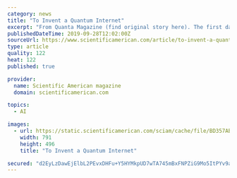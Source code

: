 ```yaml
---
category: news
title: "To Invent a Quantum Internet"
excerpt: "From Quanta Magazine (find original story here). The first data ever transmitted over Arpanet, the precursor of the internet, blipped from a computer at the University of California, Los Angeles to one at the Stanford Research Institute in Palo Alto on Oct ..."
publishedDateTime: 2019-09-28T12:02:00Z
sourceUrl: https://www.scientificamerican.com/article/to-invent-a-quantum-internet/
type: article
quality: 122
heat: 122
published: true

provider:
  name: Scientific American magazine
  domain: scientificamerican.com

topics:
  - AI

images:
  - url: https://static.scientificamerican.com/sciam/cache/file/BD357AB8-F33A-4728-A43A4323C7C67891.jpg
    width: 791
    height: 496
    title: "To Invent a Quantum Internet"

secured: "d2EyLzDawEjElbL2PEvxDHFu+Y5HYMkpUD7wTA745mBxFNPZiG9Mo5ItPYv9au94TF7u7Zot41WAqGyJGmXNwZlGanhPBRSUUpNdjG9lIboN/Vvbn2kZbe9sGwighLqEUKdM+1rkssv7bY2uR5L19VPCBnL/rqe8Ih/44LZ68xPdlArHL4F0wLuBBpZqpdUxVHZr5VASFbPmCwMTg7xFlCb0pW3WjflMvdB3huEv3xjgw7Y0os7FNW0snap3zFu7hOO2eDlbJV1tL8AB9Rptuw==;8jiGBAZ7AhY1oWeoHV8Z0Q=="
---
```


